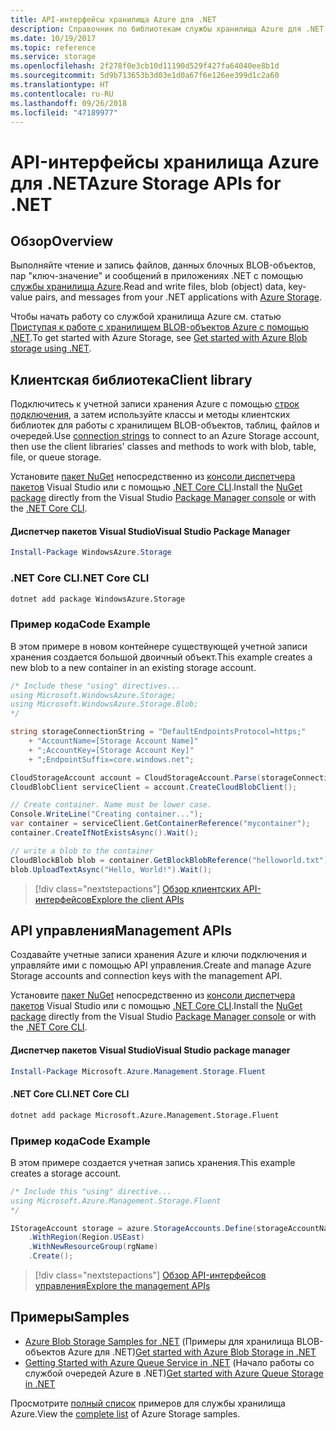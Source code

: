 ```yaml
---
title: API-интерфейсы хранилища Azure для .NET
description: Справочник по библиотекам службы хранилища Azure для .NET
ms.date: 10/19/2017
ms.topic: reference
ms.service: storage
ms.openlocfilehash: 2f278f0e3cb10d11190d529f427fa64040ee8b1d
ms.sourcegitcommit: 5d9b713653b3d03e1d0a67f6e126ee399d1c2a60
ms.translationtype: HT
ms.contentlocale: ru-RU
ms.lasthandoff: 09/26/2018
ms.locfileid: "47189977"
---
```

# <a name="azure-storage-apis-for-net"></a><span data-ttu-id="26948-103">API-интерфейсы хранилища Azure для .NET</span><span class="sxs-lookup"><span data-stu-id="26948-103">Azure Storage APIs for .NET</span></span>

## <a name="overview"></a><span data-ttu-id="26948-104">Обзор</span><span class="sxs-lookup"><span data-stu-id="26948-104">Overview</span></span>

<span data-ttu-id="26948-105">Выполняйте чтение и запись файлов, данных блочных BLOB-объектов, пар "ключ-значение" и сообщений в приложениях .NET с помощью [службы хранилища Azure](https://docs.microsoft.com/azure/storage/storage-introduction).</span><span class="sxs-lookup"><span data-stu-id="26948-105">Read and write files, blob (object) data, key-value pairs, and messages from your .NET applications with [Azure Storage](https://docs.microsoft.com/azure/storage/storage-introduction).</span></span>

<span data-ttu-id="26948-106">Чтобы начать работу со службой хранилища Azure см. статью [Приступая к работе с хранилищем BLOB-объектов Azure с помощью .NET](/azure/storage/storage-dotnet-how-to-use-blobs).</span><span class="sxs-lookup"><span data-stu-id="26948-106">To get started with Azure Storage, see [Get started with Azure Blob storage using .NET](/azure/storage/storage-dotnet-how-to-use-blobs).</span></span>

## <a name="client-library"></a><span data-ttu-id="26948-107">Клиентская библиотека</span><span class="sxs-lookup"><span data-stu-id="26948-107">Client library</span></span>

<span data-ttu-id="26948-108">Подключитесь к учетной записи хранения Azure с помощью [строк подключения](/azure/storage/storage-create-storage-account#manage-your-storage-account), а затем используйте классы и методы клиентских библиотек для работы с хранилищем BLOB-объектов, таблиц, файлов и очередей.</span><span class="sxs-lookup"><span data-stu-id="26948-108">Use [connection strings](/azure/storage/storage-create-storage-account#manage-your-storage-account) to connect to an Azure Storage account, then use the client libraries' classes and methods to work with blob, table, file, or queue storage.</span></span>

<span data-ttu-id="26948-109">Установите [пакет NuGet](https://www.nuget.org/packages/WindowsAzure.Storage) непосредственно из [консоли диспетчера пакетов][PackageManager] Visual Studio или с помощью [.NET Core CLI][DotNetCLI].</span><span class="sxs-lookup"><span data-stu-id="26948-109">Install the [NuGet package](https://www.nuget.org/packages/WindowsAzure.Storage) directly from the Visual Studio [Package Manager console][PackageManager] or with the [.NET Core CLI][DotNetCLI].</span></span>

#### <a name="visual-studio-package-manager"></a><span data-ttu-id="26948-110">Диспетчер пакетов Visual Studio</span><span class="sxs-lookup"><span data-stu-id="26948-110">Visual Studio Package Manager</span></span>

```powershell
Install-Package WindowsAzure.Storage
```

### <a name="net-core-cli"></a><span data-ttu-id="26948-111">.NET Core CLI</span><span class="sxs-lookup"><span data-stu-id="26948-111">.NET Core CLI</span></span>

```bash
dotnet add package WindowsAzure.Storage
```

### <a name="code-example"></a><span data-ttu-id="26948-112">Пример кода</span><span class="sxs-lookup"><span data-stu-id="26948-112">Code Example</span></span>

<span data-ttu-id="26948-113">В этом примере в новом контейнере существующей учетной записи хранения создается большой двоичный объект.</span><span class="sxs-lookup"><span data-stu-id="26948-113">This example creates a new blob to a new container in an existing storage account.</span></span>

```csharp
/* Include these "using" directives...
using Microsoft.WindowsAzure.Storage;
using Microsoft.WindowsAzure.Storage.Blob;
*/

string storageConnectionString = "DefaultEndpointsProtocol=https;"
    + "AccountName=[Storage Account Name]"
    + ";AccountKey=[Storage Account Key]"
    + ";EndpointSuffix=core.windows.net";

CloudStorageAccount account = CloudStorageAccount.Parse(storageConnectionString);
CloudBlobClient serviceClient = account.CreateCloudBlobClient();

// Create container. Name must be lower case.
Console.WriteLine("Creating container...");
var container = serviceClient.GetContainerReference("mycontainer");
container.CreateIfNotExistsAsync().Wait();

// write a blob to the container
CloudBlockBlob blob = container.GetBlockBlobReference("helloworld.txt");
blob.UploadTextAsync("Hello, World!").Wait();
```

> [!div class="nextstepactions"]
> [<span data-ttu-id="26948-114">Обзор клиентских API-интерфейсов</span><span class="sxs-lookup"><span data-stu-id="26948-114">Explore the client APIs</span></span>](/dotnet/api/overview/azure/storage/client)

## <a name="management-apis"></a><span data-ttu-id="26948-115">API управления</span><span class="sxs-lookup"><span data-stu-id="26948-115">Management APIs</span></span>

<span data-ttu-id="26948-116">Создавайте учетные записи хранения Azure и ключи подключения и управляйте ими с помощью API управления.</span><span class="sxs-lookup"><span data-stu-id="26948-116">Create and manage Azure Storage accounts and connection keys with the management API.</span></span>

<span data-ttu-id="26948-117">Установите [пакет NuGet](https://www.nuget.org/packages/Microsoft.Azure.Management.Storage.Fluent) непосредственно из [консоли диспетчера пакетов][PackageManager] Visual Studio или с помощью [.NET Core CLI][DotNetCLI].</span><span class="sxs-lookup"><span data-stu-id="26948-117">Install the [NuGet package](https://www.nuget.org/packages/Microsoft.Azure.Management.Storage.Fluent) directly from the Visual Studio [Package Manager console][PackageManager] or with the [.NET Core CLI][DotNetCLI].</span></span>

#### <a name="visual-studio-package-manager"></a><span data-ttu-id="26948-118">Диспетчер пакетов Visual Studio</span><span class="sxs-lookup"><span data-stu-id="26948-118">Visual Studio package manager</span></span>

```powershell
Install-Package Microsoft.Azure.Management.Storage.Fluent
```

#### <a name="net-core-cli"></a><span data-ttu-id="26948-119">.NET Core CLI</span><span class="sxs-lookup"><span data-stu-id="26948-119">.NET Core CLI</span></span>

````bash
dotnet add package Microsoft.Azure.Management.Storage.Fluent
````

### <a name="code-example"></a><span data-ttu-id="26948-120">Пример кода</span><span class="sxs-lookup"><span data-stu-id="26948-120">Code Example</span></span>

<span data-ttu-id="26948-121">В этом примере создается учетная запись хранения.</span><span class="sxs-lookup"><span data-stu-id="26948-121">This example creates a storage account.</span></span>

```csharp
/* Include this "using" directive...
using Microsoft.Azure.Management.Storage.Fluent
*/

IStorageAccount storage = azure.StorageAccounts.Define(storageAccountName)
    .WithRegion(Region.USEast)
    .WithNewResourceGroup(rgName)
    .Create();
```

> [!div class="nextstepactions"]
> [<span data-ttu-id="26948-122">Обзор API-интерфейсов управления</span><span class="sxs-lookup"><span data-stu-id="26948-122">Explore the management APIs</span></span>](/dotnet/api/overview/azure/storage/management)

## <a name="samples"></a><span data-ttu-id="26948-123">Примеры</span><span class="sxs-lookup"><span data-stu-id="26948-123">Samples</span></span>

* <span data-ttu-id="26948-124">[Azure Blob Storage Samples for .NET](https://azure.microsoft.com/resources/samples/storage-blob-dotnet-getting-started/) (Примеры для хранилища BLOB-объектов Azure для .NET)</span><span class="sxs-lookup"><span data-stu-id="26948-124">[Get started with Azure Blob Storage in .NET](https://azure.microsoft.com/resources/samples/storage-blob-dotnet-getting-started/)</span></span> 
* <span data-ttu-id="26948-125">[Getting Started with Azure Queue Service in .NET](https://azure.microsoft.com/resources/samples/storage-queue-dotnet-getting-started/) (Начало работы со службой очередей Azure в .NET)</span><span class="sxs-lookup"><span data-stu-id="26948-125">[Get started with Azure Queue Storage in .NET](https://azure.microsoft.com/resources/samples/storage-queue-dotnet-getting-started/)</span></span>

<span data-ttu-id="26948-126">Просмотрите [полный список](https://azure.microsoft.com/resources/samples/?platform=dotnet&term=storage) примеров для службы хранилища Azure.</span><span class="sxs-lookup"><span data-stu-id="26948-126">View the [complete list](https://azure.microsoft.com/resources/samples/?platform=dotnet&term=storage) of Azure Storage samples.</span></span>

[PackageManager]: https://docs.microsoft.com/nuget/tools/package-manager-console
[DotNetCLI]: https://docs.microsoft.com/dotnet/core/tools/dotnet-add-package
